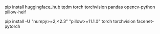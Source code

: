 pip install huggingface_hub tqdm torch torchvision pandas opencv-python pillow-heif

pip install -U "numpy>=2,<2.3" "pillow>=11.1.0" torch torchvision facenet-pytorch

